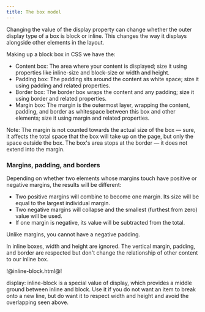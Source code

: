```yaml
---
title: The box model
---
```


Changing the value of the display property can change whether the outer display
type of a box is block or inline. This changes the way it displays alongside
other elements in the layout.

Making up a block box in CSS we have the:

- Content box: The area where your content is displayed; size it using
  properties like inline-size and block-size or width and height.
- Padding box: The padding sits around the content as white space; size it using
  padding and related properties.
- Border box: The border box wraps the content and any padding; size it using
  border and related properties.
- Margin box: The margin is the outermost layer, wrapping the content, padding,
  and border as whitespace between this box and other elements; size it using
  margin and related properties.

Note: The margin is not counted towards the actual size of the box — sure, it
affects the total space that the box will take up on the page, but only the
space outside the box. The box's area stops at the border — it does not extend
into the margin.

### Margins, padding, and borders

Depending on whether two elements whose margins touch have positive or negative
margins, the results will be different:

- Two positive margins will combine to become one margin. Its size will be equal
  to the largest individual margin.
- Two negative margins will collapse and the smallest (furthest from zero) value
  will be used.
- If one margin is negative, its value will be subtracted from the total.

Unlike margins, you cannot have a negative padding.

In inline boxes, width and height are ignored. The vertical margin, padding, and
border are respected but don't change the relationship of other content to our
inline box.

!@inline-block.html@!

display: inline-block is a special value of display, which provides a middle
ground between inline and block. Use it if you do not want an item to break onto
a new line, but do want it to respect width and height and avoid the overlapping
seen above.
